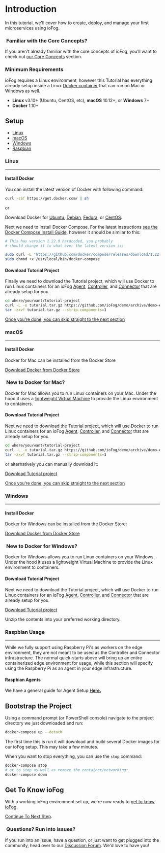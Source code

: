 # Introduction

In this tutorial, we'll cover how to create, deploy, and manage your first microservices using ioFog.

<aside class="notifications note">
  <h3><img src="/images/icos/ico-note.svg" alt=""> Familiar with the Core Concepts?</h3>
  <p>If you aren't already familiar with the core concepts of ioFog, you'll want to check out <a href="../getting-started/core-concepts.html">our Core Concepts</a> section.</p>
</aside>

### Minimum Requirements

ioFog requires a Linux environment, however this Tutorial has everything already setup inside a Linux [Docker container](https://docs.docker.com/get-started/) that can run on Mac or Windows as well.

- **Linux** v3.10+ (Ubuntu, CentOS, etc), **macOS** 10.12+, or **Windows** 7+
- **Docker** 1.10+

## Setup

- [Linux](#linux)
- [macOS](#macos)
- [Windows](#windows)
- [Raspbian](#raspbian-usage)

### Linux

---

#### Install Docker

You can install the latest version of Docker with following command:

```sh
curl -sSf https://get.docker.com/ | sh
```

or

Download Docker for [Ubuntu](https://docs.docker.com/install/linux/docker-ce/ubuntu/), [Debian](https://docs.docker.com/install/linux/docker-ce/debian/), [Fedora](https://docs.docker.com/install/linux/docker-ce/fedora/), or [CentOS](https://docs.docker.com/install/linux/docker-ce/centos/).

Next we need to install Docker Compose. For the latest instructions [see the Docker Compose Install Guide](https://docs.docker.com/compose/install/#install-compose), however it should be similar to this:

```sh
# This has version 1.22.0 hardcoded, you probably
# should change it to what ever the latest version is!

sudo curl -L "https://github.com/docker/compose/releases/download/1.22.0/docker-compose-$(uname -s)-$(uname -m)" -o /usr/local/bin/docker-compose
sudo chmod +x /usr/local/bin/docker-compose
```

#### Download Tutorial Project

Finally we need to download the Tutorial project, which will use Docker to run Linux containers for an ioFog [Agent](../agents/overview.html), [Controller](../controllers/overview.html), and [Connector](../connectors/overview.html) that are already setup for you.

```sh
cd where/you/want/tutorial-project
curl -L -o tutorial.tar.gz https://github.com/ioFog/demo/archive/demo-environment.tar.gz
tar -zxvf tutorial.tar.gz --strip-components=1
```

[Once you're done, you can skip straight to the next section](#bootstrap-the-project)

### macOS

---

#### Install Docker

Docker for Mac can be installed from the Docker Store

[Download Docker from Docker Store](https://docs.docker.com/docker-for-mac/install/)

<aside class="notifications note">
  <h3><img src="/images/icos/ico-note.svg" alt=""> New to Docker for Mac?</h3>
  <p>Docker for Mac allows you to run Linux containers on your Mac. Under the hood it uses a <a href="https://docs.docker.com/docker-for-mac/docker-toolbox/">lightweight Virtual Machine</a> to provide the Linux environment to containers.</p>
</aside>

#### Download Tutorial Project

Next we need to download the Tutorial project, which will use Docker to run Linux containers for an ioFog [Agent](../agents/overview.html), [Controller](../controllers/overview.html), and [Connector](../connectors/overview.html) that are already setup for you.

```sh
cd where/you/want/tutorial-project
curl -L -o tutorial.tar.gz https://github.com/ioFog/demo/archive/demo-environment.tar.gz
tar -zxvf tutorial.tar.gz --strip-components=1
```

or alternatively you can manually download it:

[Download Tutorial project](https://github.com/ioFog/demo/archive/demo-environment.zip)

[Once you're done, you can skip straight to the next section](#bootstrap-the-project)

### Windows

---

#### Install Docker

Docker for Windows can be installed from the Docker Store:

[Download Docker from Docker Store](https://docs.docker.com/docker-for-windows/install/)

<aside class="notifications note">
  <h3><img src="/images/icos/ico-note.svg" alt=""> New to Docker for Windows?</h3>
  <p>Docker for Windows allows you to run Linux containers on your Windows. Under the hood it uses a lightweight Virtual Machine to provide the Linux environment to containers.</p>
</aside>

#### Download Tutorial Project

Next we need to download the Tutorial project, which will use Docker to run Linux containers for an ioFog [Agent](../agents/overview.html), [Controller](../controllers/overview.html), and [Connector](../connectors/overview.html) that are already setup for you.

[Download Tutorial project](https://github.com/ioFog/demo/archive/demo-environment.zip)

Unzip the contents into your preferred working directory.

### Raspbian Usage

---

While we fully support using Raspberry Pi's as workers on the edge environment, they are not meant
to be used as the Controller and Connector infrastructure. The normal quick-starts above will bring up an entire containerized
edge environment for usage, while this section will specify using the Raspberry Pi as an agent in your
edge infrastructure.

#### Raspbian Agents

We have a general guide for Agent Setup [**Here.**](https://iofog.org/docs/1.0.0/getting-started/setup-your-agents.html)

## Bootstrap the Project

Using a command prompt (or PowerShell console) navigate to the project directory we just downloaded and run:

```sh
docker-compose up --detach
```

The first time this is run it will download and build several Docker images for our ioFog setup. This may take a few minutes.

When you want to stop everything, you can use the `stop` command:

```sh
docker-compose stop
# or to stop as well as remove the container/networking:
docker-compose down
```

## Get To Know ioFog

With a working ioFog environment set up, we're now ready to [get to know ioFog](get-to-know-iofog.html).

[Continue To Next Step](get-to-know-iofog.html).

<aside class="notifications note">
  <h3><img src="/images/icos/ico-note.svg" alt=""> Questions? Run into issues?</h3>
  <p>If you run into an issue, have a question, or just want to get plugged into the community, head over to our <a href="https://discuss.iofog.org/">Discussion Forum</a>. We'd love to have you!</p>
</aside>
